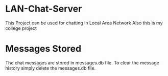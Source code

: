 # LAN-Chat-Server

This Project can be used for chatting in Local Area Network
Also this is my college project


# Messages Stored
The chat messages are stored in messages.db file. To clear the message history simply delete the messages.db file.
